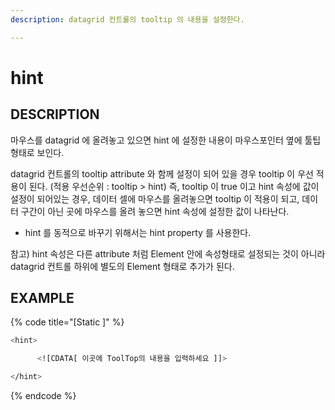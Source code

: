 ```yaml
---
description: datagrid 컨트롤의 tooltip 의 내용을 설정한다.

---
```


# hint

## DESCRIPTION

마우스를 datagrid 에 올려놓고 있으면 hint 에 설정한 내용이 마우스포인터 옆에 툴팁형태로 보인다. 

datagrid 컨트롤의 tooltip attribute 와 함께 설정이 되어 있을 경우 tooltip 이 우선 적용이 된다. (적용 우선순위 : tooltip > hint)
즉, tooltip 이 true 이고 hint 속성에 값이 설정이 되어있는 경우, 데이터 셀에 마우스를 올려놓으면 tooltip 이 적용이 되고, 
데이터 구간이 아닌 곳에 마우스를 올려 놓으면 hint 속성에 설정한 값이 나타난다.

* hint 를 동적으로 바꾸기 위해서는 hint property 를 사용한다.

참고) hint 속성은 다른 attribute 처럼 Element 안에 속성형태로 설정되는 것이 아니라 datagrid 컨트롤 하위에 별도의 Element 형태로 추가가 된다.  

## EXAMPLE

{% code title="\[Static \]" %}
```bash
<hint> 

      <![CDATA[ 이곳에 ToolTop의 내용을 입력하세요 ]]> 

</hint>

```
{% endcode %}


